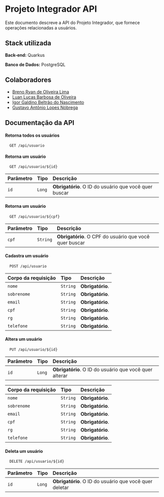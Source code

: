 
# Projeto Integrador API

Este documento descreve a API do Projeto Integrador, que fornece operações relacionadas a usuários.



## Stack utilizada



**Back-end:** Quarkus

**Banco de Dados:** PostgreSQL

## Colaboradores

- [Breno Ryan de Oliveira Lima](https://github.com/brenoRyan77)
- [Luan Lucas Barbosa de Oliveira](https://github.com/LuanBarb0sa)
- [Igor Galdino Beltrão do Nascimento]()
- [Gustavo Antônio Lopes Nóbrega]()
## Documentação da API

#### Retorna todos os usuários

```http
  GET /api/usuario
```

#### Retorna um usuário

```http
  GET /api/usuario/${id}
```

| Parâmetro   | Tipo       | Descrição                                   |
| :---------- | :--------- | :------------------------------------------ |
| `id`      | `Long` | **Obrigatório**. O ID do usuário que você quer buscar |

#### Retorna um usuário

```http
  GET /api/usuario/${cpf}
```

| Parâmetro   | Tipo       | Descrição                                   |
| :---------- | :--------- | :------------------------------------------ |
| `cpf`      | `String` | **Obrigatório**. O CPF do usuário que você quer buscar |

#### Cadastra um usuário

```http
  POST /api/usuario
```

| Corpo da requisição   | Tipo       | Descrição                                   |
| :---------- | :--------- | :------------------------------------------ |
| `nome`      | `String` | **Obrigatório**.
| `sobrenome`      | `String` | **Obrigatório**.
| `email`      | `String` | **Obrigatório**.
| `cpf`      | `String` | **Obrigatório**.
| `rg`      | `String` | **Obrigatório**.
| `telefone`      | `String` | **Obrigatório**.

#### Altera um usuário

```http
  PUT /api/usuario/${id}
```
| Parâmetro   | Tipo       | Descrição                                   |
| :---------- | :--------- | :------------------------------------------ |
| `id`      | `Long` | **Obrigatório**. O ID do usuário que você quer alterar |

| Corpo da requisição   | Tipo       | Descrição                                   |
| :---------- | :--------- | :------------------------------------------ |
| `nome`      | `String` | **Obrigatório**.
| `sobrenome`      | `String` | **Obrigatório**.
| `email`      | `String` | **Obrigatório**.
| `cpf`      | `String` | **Obrigatório**.
| `rg`      | `String` | **Obrigatório**.
| `telefone`      | `String` | **Obrigatório**.

#### Deleta um usuário

```http
  DELETE /api/usuario/${id}
```

| Parâmetro   | Tipo       | Descrição                                   |
| :---------- | :--------- | :------------------------------------------ |
| `id`      | `Long` | **Obrigatório**. O ID do usuário que você quer deletar |
